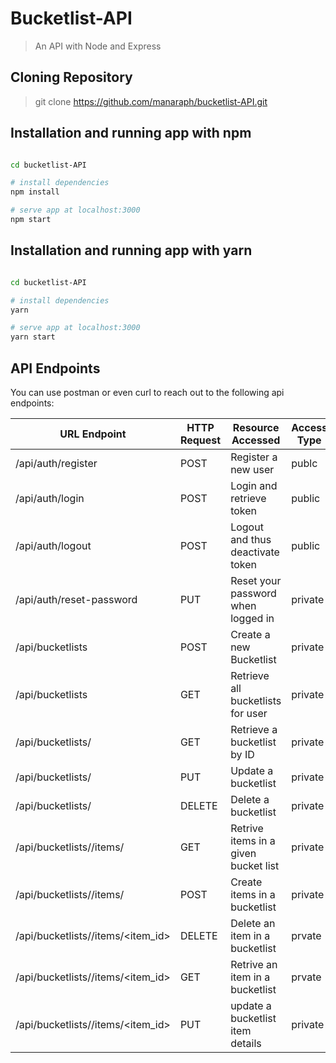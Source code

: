 # Bucketlist-API
> An API with Node and Express 

## Cloning Repository
> git clone https://github.com/manaraph/bucketlist-API.git

## Installation and running app with npm
``` bash

cd bucketlist-API

# install dependencies
npm install 

# serve app at localhost:3000
npm start

```
## Installation and running app with yarn
``` bash

cd bucketlist-API

# install dependencies
yarn 

# serve app at localhost:3000
yarn start

```


## API Endpoints
You can use postman or even curl to reach out to the following api endpoints:

URL Endpoint	|               HTTP Request   | Resource Accessed | Access Type|
----------------|-----------------|-------------|------------------
/api/auth/register   |      POST	| Register a new user|publc
/api/auth/login	  |     POST	| Login and retrieve token|public
/api/auth/logout	  |     POST	| Logout and thus deactivate token|public
/api/auth/reset-password	  |     PUT	| Reset your password when logged in|private
/api/bucketlists	              |      POST	|Create a new Bucketlist|private
/api/bucketlists	              |      GET	|     Retrieve all bucketlists for user|private
/api/bucketlists/<id>            |  	GET	    | Retrieve a bucketlist by ID | private
/api/bucketlists/<id>	          |      PUT	|     Update a bucketlist |private
/api/bucketlists/<id>	          |      DELETE	| Delete a bucketlist |private
/api/bucketlists/<id>/items/  |           GET    |Retrive items in a given bucket list|private
/api/bucketlists/<id>/items/     |     POST	| Create items in a bucketlist |private
/api/bucketlists/<id>/items/<item_id>|	DELETE	| Delete an item in a bucketlist |prvate
/api/bucketlists/<id>/items/<item_id>|	GET	| Retrive an item in a bucketlist |prvate
/api/bucketlists/<id>/items/<item_id>|	PUT   	|update a bucketlist item details |private
